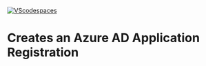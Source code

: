[![VScodespaces](https://img.shields.io/endpoint?url=https%3A%2F%2Faka.ms%2Fvso-badge)](https://online.visualstudio.com/environments/new?name=terraform-azurerm-caf-aad-apps&repo=aztfmod/terraform-azurerm-caf-aad-apps)

# Creates an Azure AD Application Registration

<!--- BEGIN_TF_DOCS --->
<!--- END_TF_DOCS --->